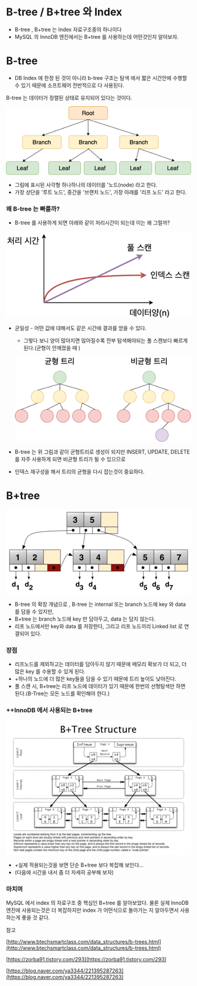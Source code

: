 # B-tree / B+tree 와 Index

- B-tree , B+tree 는 Index 자료구조중의 하나이다
- MySQL 의 InnoDB 엔진에서는 B+tree 를 사용하는데 어떤것인지 알아보자.

# B-tree

- DB Index 에 한정 된 것이 아니라 b-tree 구조는 탐색 에서 짧은 시간안에 수행할 수 있기 때문에 소프트웨어 전반적으로 다 사용된다.

B-tree 는 데이터가 정렬된 상태로 유지되어 있다는 것이다.

![b-tree-stu.png](b-tree-img/b-tree-stu.png)

- 그림에 표시된 사각형 하나하나의 데이터를 '노드(node) 라고 한다.
- 가장 상단을 '루트 노드', 중간을 '브랜치 노드', 가장 아래를 '리프 노드' 라고 한다.

### 왜 B-tree 는 빠를까?

- B-tree 를 사용하게 되면 아래와 같이 처리시간이 되는데 이는 왜 그럴까?

![b-tree-01.png](b-tree-img/b-tree-01.png)

- 균일성 - 어떤 값에 대해서도 같은 시간에 결과를 얻을 수 있다.
    - 그렇다 보니 양이 많아지면 많아질수록 전부 탐색해야되는 풀 스캔보다 빠르게 된다.(균형이 안깨졌을 때 )

    ![b-tree-bala.png](b-tree-img/b-tree-bala.png)

- B-tree 는 위 그림과 같이 균형트리로 생성이 되지만 INSERT, UPDATE, DELETE 를 자주 사용하게 되면 비균형 트리가 될 수 있으므로
- 인덱스 재구성을 해서 트리의 균형을 다시 잡는것이 중요하다.

# B+tree

![btree_1.svg](b-tree-img/btree_1.svg)

- B-tree 의 확장 개념으로 , B-tree 는 internal 또는 branch 노드에 key 와 data 를 담을 수 있지만,
- B+tree 는 branch 노드에 key 만 담아두고, data 는 담지 않는다.
- 리프 노드에서만 key와 data 를 저장한다, 그리고 리프 노드끼리 Linked list 로 연결되어 있다.

### 장점

- 리프노드를 제외하고는 데이터를 담아두지 않기 때문에 메모리 확보가 더 되고, 더 많은 key 를 수용할 수 있게 된다.
- +하나의 노드에 더 많은 key들을 담을 수 있기 때문에 트리 높이도 낮아진다.
- 풀 스캔 시, B+tree는 리프 노드에 데이터가 있기 때문에 한번의 선형탐색만 하면 된다.(B-Tree는 모든 노드를 확인해야 한다.)

### ++InnoDB 에서 사용되는 B+tree

![InnoDB-BTree.svg](b-tree-img/InnoDB-BTree.svg)

- +실제 적용되는것을 보면 단순 B+tree 보다 복잡해 보인다...
- (다음에 시간을 내서 좀 더 자세히 공부해 보자)

### 마치며

MySQL 에서 index 의 자료구조 중 핵심인 B+tree 를 알아보았다. 물론 실제 InnoDB 엔진에 사용되는것은 더 복잡하지만 index 가 어떤식으로 돌아가는 지 알아두면서 사용하는게 좋을 것 같다.

참고

[http://www.btechsmartclass.com/data_structures/b-trees.html](http://www.btechsmartclass.com/data_structures/b-trees.html)

[https://zorba91.tistory.com/293](https://zorba91.tistory.com/293)

[https://blog.naver.com/ya3344/221395287263](https://blog.naver.com/ya3344/221395287263)